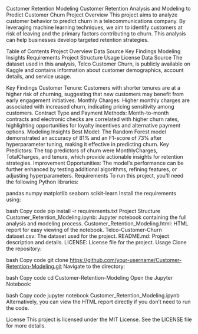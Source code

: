 Customer Retention Modeling
Customer Retention Analysis and Modeling to Predict Customer Churn
Project Overview
This project aims to analyze customer behavior to predict churn in a telecommunications company. By leveraging machine learning techniques, we aim to identify customers at risk of leaving and the primary factors contributing to churn. This analysis can help businesses develop targeted retention strategies.

Table of Contents
Project Overview
Data Source
Key Findings
Modeling Insights
Requirements
Project Structure
Usage
License
Data Source
The dataset used in this analysis, Telco Customer Churn, is publicly available on Kaggle and contains information about customer demographics, account details, and service usage.

Key Findings
Customer Tenure: Customers with shorter tenures are at a higher risk of churning, suggesting that new customers may benefit from early engagement initiatives.
Monthly Charges: Higher monthly charges are associated with increased churn, indicating pricing sensitivity among customers.
Contract Type and Payment Methods: Month-to-month contracts and electronic checks are correlated with higher churn rates, highlighting opportunities for loyalty incentives and alternative payment options.
Modeling Insights
Best Model: The Random Forest model demonstrated an accuracy of 81% and an F1-score of 73% after hyperparameter tuning, making it effective in predicting churn.
Key Predictors: The top predictors of churn were MonthlyCharges, TotalCharges, and tenure, which provide actionable insights for retention strategies.
Improvement Opportunities: The model's performance can be further enhanced by testing additional algorithms, refining features, or adjusting hyperparameters.
Requirements
To run this project, you'll need the following Python libraries:

pandas
numpy
matplotlib
seaborn
scikit-learn
Install the requirements using:

bash
Copy code
pip install -r requirements.txt
Project Structure
Customer_Retention_Modeling.ipynb: Jupyter notebook containing the full analysis and modeling process.
Customer_Retention_Modeling.html: HTML report for easy viewing of the notebook.
Telco-Customer-Churn dataset.csv: The dataset used for the project.
README.md: Project description and details.
LICENSE: License file for the project.
Usage
Clone the repository:

bash
Copy code
git clone https://github.com/your-username/Customer-Retention-Modeling.git
Navigate to the directory:

bash
Copy code
cd Customer-Retention-Modeling
Open the Jupyter Notebook:

bash
Copy code
jupyter notebook Customer_Retention_Modeling.ipynb
Alternatively, you can view the HTML report directly if you don’t need to run the code.

License
This project is licensed under the MIT License. See the LICENSE file for more details.